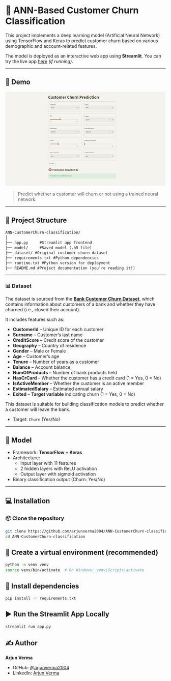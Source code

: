 # 🧠 ANN-Based Customer Churn Classification

This project implements a deep learning model (Artificial Neural Network) using TensorFlow and Keras to predict customer churn based on various demographic and account-related features.

The model is deployed as an interactive web app using **Streamlit**. You can try the live app [here](https://ann-customerchurn-classification-arjunverma2004.streamlit.app/) _(if running)_.

---

## 🚀 Demo

![App Screenshot](https://github.com/arjunverma2004/ANN-CustomerChurn-classification/blob/main/screenshots/Screenshot.png)

> Predict whether a customer will churn or not using a trained neural network.

---

## 📂 Project Structure

```
ANN-CustomerChurn-classification/
│
├── app.py     #Streamlit app frontend
├── model/     #Saved model (.h5 file)
├── dataset/ #Original customer churn dataset
├── requirements.txt #Python dependencies
├── runtime.txt #Python version for deployment
├── README.md #Project documentation (you're reading it!)
```

---

### 📊 Dataset

The dataset is sourced from the [**Bank Customer Churn Dataset**](https://www.kaggle.com/datasets/gauravtopre/bank-customer-churn-dataset), which contains information about customers of a bank and whether they have churned (i.e., closed their account).

It includes features such as:

- **CustomerId** – Unique ID for each customer  
- **Surname** – Customer’s last name  
- **CreditScore** – Credit score of the customer  
- **Geography** – Country of residence  
- **Gender** – Male or Female  
- **Age** – Customer’s age  
- **Tenure** – Number of years as a customer  
- **Balance** – Account balance  
- **NumOfProducts** – Number of bank products held  
- **HasCrCard** – Whether the customer has a credit card (1 = Yes, 0 = No)  
- **IsActiveMember** – Whether the customer is an active member  
- **EstimatedSalary** – Estimated annual salary  
- **Exited** – **Target variable** indicating churn (1 = Yes, 0 = No)

This dataset is suitable for building classification models to predict whether a customer will leave the bank.

- Target: `Churn` (Yes/No)

---

## 🧠 Model

- Framework: **TensorFlow + Keras**
- Architecture:
  - Input layer with 11 features
  - 2 hidden layers with ReLU activation
  - Output layer with sigmoid activation
- Binary classification output (Churn: Yes/No)

---

## 💻 Installation

### 📦 Clone the repository

```bash
git clone https://github.com/arjunverma2004/ANN-CustomerChurn-classification.git
cd ANN-CustomerChurn-classification
```

## 🐍 Create a virtual environment (recommended)

```bash
python -m venv venv
source venv/bin/activate  # On Windows: venv\Scripts\activate
```

## 🔧 Install dependencies

```bash
pip install -r requirements.txt
```

## ▶️ Run the Streamlit App Locally

```bash
streamlit run app.py
```

## ✍️ Author

**Arjun Verma**

- GitHub: [@arjunverma2004](https://github.com/arjunverma2004)  
- LinkedIn: [Arjun Verma](https://www.linkedin.com/in/arjunverma2004/)
